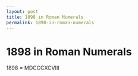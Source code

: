 ```yaml
---
layout: post
title: 1898 in Roman Numerals
permalink: 1898-in-roman-numerals
---
```


# 1898 in Roman Numerals

1898 = MDCCCXCVIII
